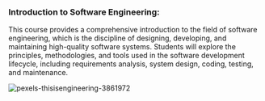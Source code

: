 ### Introduction to Software Engineering:

This course provides a comprehensive introduction to the field of software engineering, which is the discipline of designing, developing, and maintaining high-quality software systems. Students will explore the principles, methodologies, and tools used in the software development lifecycle, including requirements analysis, system design, coding, testing, and maintenance.

![pexels-thisisengineering-3861972](https://github.com/user-attachments/assets/02efe41c-6d64-4008-ac7a-a43946782292)
